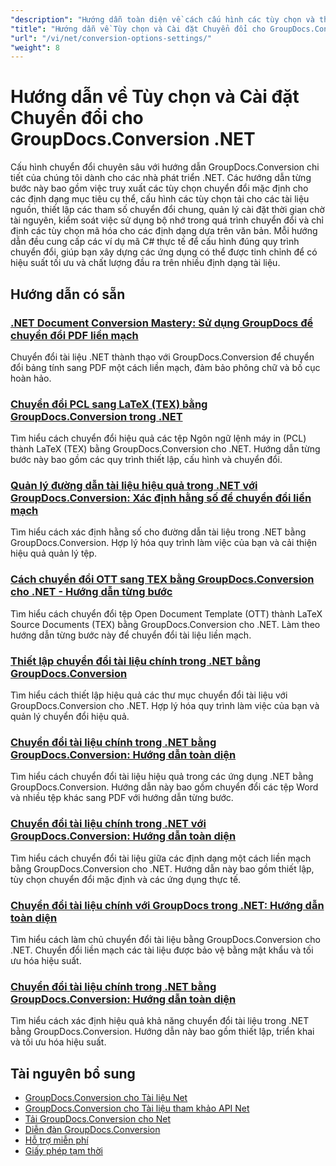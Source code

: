 ```yaml
---
"description": "Hướng dẫn toàn diện về cách cấu hình các tùy chọn và tham số chuyển đổi chung với GroupDocs.Conversion cho .NET."
"title": "Hướng dẫn về Tùy chọn và Cài đặt Chuyển đổi cho GroupDocs.Conversion .NET"
"url": "/vi/net/conversion-options-settings/"
"weight": 8
---
```


# Hướng dẫn về Tùy chọn và Cài đặt Chuyển đổi cho GroupDocs.Conversion .NET

Cấu hình chuyển đổi chuyên sâu với hướng dẫn GroupDocs.Conversion chi tiết của chúng tôi dành cho các nhà phát triển .NET. Các hướng dẫn từng bước này bao gồm việc truy xuất các tùy chọn chuyển đổi mặc định cho các định dạng mục tiêu cụ thể, cấu hình các tùy chọn tải cho các tài liệu nguồn, thiết lập các tham số chuyển đổi chung, quản lý cài đặt thời gian chờ tài nguyên, kiểm soát việc sử dụng bộ nhớ trong quá trình chuyển đổi và chỉ định các tùy chọn mã hóa cho các định dạng dựa trên văn bản. Mỗi hướng dẫn đều cung cấp các ví dụ mã C# thực tế để cấu hình đúng quy trình chuyển đổi, giúp bạn xây dựng các ứng dụng có thể được tinh chỉnh để có hiệu suất tối ưu và chất lượng đầu ra trên nhiều định dạng tài liệu.

## Hướng dẫn có sẵn

### [.NET Document Conversion Mastery: Sử dụng GroupDocs để chuyển đổi PDF liền mạch](./master-net-document-conversion-groupdocs/)
Chuyển đổi tài liệu .NET thành thạo với GroupDocs.Conversion để chuyển đổi bảng tính sang PDF một cách liền mạch, đảm bảo phông chữ và bố cục hoàn hảo.

### [Chuyển đổi PCL sang LaTeX (TEX) bằng GroupDocs.Conversion trong .NET](./convert-pcl-to-latex-groupdocs-net/)
Tìm hiểu cách chuyển đổi hiệu quả các tệp Ngôn ngữ lệnh máy in (PCL) thành LaTeX (TEX) bằng GroupDocs.Conversion cho .NET. Hướng dẫn từng bước này bao gồm các quy trình thiết lập, cấu hình và chuyển đổi.

### [Quản lý đường dẫn tài liệu hiệu quả trong .NET với GroupDocs.Conversion: Xác định hằng số để chuyển đổi liền mạch](./groupdocs-net-define-document-paths/)
Tìm hiểu cách xác định hằng số cho đường dẫn tài liệu trong .NET bằng GroupDocs.Conversion. Hợp lý hóa quy trình làm việc của bạn và cải thiện hiệu quả quản lý tệp.

### [Cách chuyển đổi OTT sang TEX bằng GroupDocs.Conversion cho .NET - Hướng dẫn từng bước](./convert-ott-to-tex-groupdocs-conversion-net/)
Tìm hiểu cách chuyển đổi tệp Open Document Template (OTT) thành LaTeX Source Documents (TEX) bằng GroupDocs.Conversion cho .NET. Làm theo hướng dẫn từng bước này để chuyển đổi tài liệu liền mạch.

### [Thiết lập chuyển đổi tài liệu chính trong .NET bằng GroupDocs.Conversion](./master-groupdocs-conversion-net-setup/)
Tìm hiểu cách thiết lập hiệu quả các thư mục chuyển đổi tài liệu với GroupDocs.Conversion cho .NET. Hợp lý hóa quy trình làm việc của bạn và quản lý chuyển đổi hiệu quả.

### [Chuyển đổi tài liệu chính trong .NET bằng GroupDocs.Conversion: Hướng dẫn toàn diện](./groupdocs-conversion-net-document-convert/)
Tìm hiểu cách chuyển đổi tài liệu hiệu quả trong các ứng dụng .NET bằng GroupDocs.Conversion. Hướng dẫn này bao gồm chuyển đổi các tệp Word và nhiều tệp khác sang PDF với hướng dẫn từng bước.

### [Chuyển đổi tài liệu chính trong .NET với GroupDocs.Conversion: Hướng dẫn toàn diện](./mastering-document-conversion-net-groupdocs/)
Tìm hiểu cách chuyển đổi tài liệu giữa các định dạng một cách liền mạch bằng GroupDocs.Conversion cho .NET. Hướng dẫn này bao gồm thiết lập, tùy chọn chuyển đổi mặc định và các ứng dụng thực tế.

### [Chuyển đổi tài liệu chính với GroupDocs trong .NET: Hướng dẫn toàn diện](./master-document-conversion-groupdocs-net/)
Tìm hiểu cách làm chủ chuyển đổi tài liệu bằng GroupDocs.Conversion cho .NET. Chuyển đổi liền mạch các tài liệu được bảo vệ bằng mật khẩu và tối ưu hóa hiệu suất.

### [Chuyển đổi tài liệu chính trong .NET bằng GroupDocs.Conversion: Hướng dẫn toàn diện](./mastering-document-conversions-net-groupdocs/)
Tìm hiểu cách xác định hiệu quả khả năng chuyển đổi tài liệu trong .NET bằng GroupDocs.Conversion. Hướng dẫn này bao gồm thiết lập, triển khai và tối ưu hóa hiệu suất.

## Tài nguyên bổ sung

- [GroupDocs.Conversion cho Tài liệu Net](https://docs.groupdocs.com/conversion/net/)
- [GroupDocs.Conversion cho Tài liệu tham khảo API Net](https://reference.groupdocs.com/conversion/net/)
- [Tải GroupDocs.Conversion cho Net](https://releases.groupdocs.com/conversion/net/)
- [Diễn đàn GroupDocs.Conversion](https://forum.groupdocs.com/c/conversion)
- [Hỗ trợ miễn phí](https://forum.groupdocs.com/)
- [Giấy phép tạm thời](https://purchase.groupdocs.com/temporary-license/)